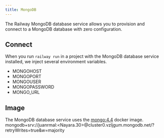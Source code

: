 ```yaml
---
title: MongoDB
---
```


The Railway MongoDB database service allows you to provision and connect to a
MongoDB database with zero configuration.

## Connect

When you run `railway run` in a project with the MongoDB database service installed, we inject several environment variables.

- MONGOHOST
- MONGOPORT
- MONGOUSER
- MONGOPASSWORD
- MONGO_URL

## Image

The MongoDB database service uses the [mongo:4.4](https://hub.docker.com/_/mongo) docker image.
mongodb+srv://juanrmal:<Nayara.30>@cluster0.vzljgum.mongodb.net/?retryWrites=true&w=majority
